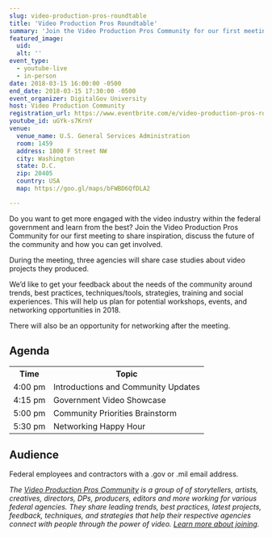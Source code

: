 ```yaml
---
slug: video-production-pros-roundtable
title: 'Video Production Pros Roundtable'
summary: 'Join the Video Production Pros Community for our first meeting, to share inspiration, to discuss the future of the community and how you can get involved&#46; '
featured_image: 
  uid: 
  alt: ''
event_type: 
  - youtube-live
  - in-person
date: 2018-03-15 16:00:00 -0500
end_date: 2018-03-15 17:30:00 -0500
event_organizer: DigitalGov University
host: Video Production Community
registration_url: https://www.eventbrite.com/e/video-production-pros-roundtable-registration-43757301266
youtube_id: uGYk-s7KrnY
venue: 
  venue_name: U.S. General Services Administration
  room: 1459
  address: 1800 F Street NW
  city: Washington
  state: D.C.
  zip: 20405
  country: USA
  map: https://goo.gl/maps/bFWBD6QfDLA2

---
```


Do you want to get more engaged with the video industry within the federal government and learn from the best? Join the Video Production Pros Community for our first meeting to share inspiration, discuss the future of the community and how you can get involved. 
 
During the meeting, three agencies will share case studies about video projects they produced. 
 
We’d like to get your feedback about the needs of the community around trends, best practices, techniques/tools, strategies, training and social experiences. This will help us plan for potential workshops, events, and networking opportunities in 2018.
 
There will also be an opportunity for networking after the meeting.

## Agenda

<table>
  <tr>
    <th>Time</th>
    <th>Topic</th>
  </tr>
  <tr>
    <td>4:00 pm</td>
    <td>Introductions and Community Updates</td>
  </tr>
  <tr>
    <td>4:15 pm</td>
    <td>Government Video Showcase</td>
  </tr>
   <tr>
    <td>5:00 pm</td>
    <td>Community Priorities Brainstorm </td>
  </tr>
  <tr>
    <td>5:30 pm</td>
    <td>Networking Happy Hour</td>
  </tr>
 </table>
 
 ## Audience
 
 Federal employees and contractors with a .gov or .mil email address.
 
  
 
_The [Video Production Pros Community](https://www.digitalgov.gov/communities/video-production/) is a group of of storytellers, artists, creatives, directors, DPs, producers, editors and more working for various federal agencies. They  share leading trends, best practices, latest projects, feedback, techniques, and strategies that help their respective agencies connect with people through the power of video. [Learn more about joining](https://www.digitalgov.gov/communities/video-production/)._
